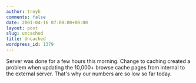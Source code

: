 ```yaml
---
author: troyh
comments: false
date: 2001-04-16 07:00:00+00:00
layout: post
slug: uncached
title: Uncached
wordpress_id: 1379
---
```


Server was done for a few hours this morning. Change to caching created a problem when updating the 10,000+ browse cache pages from internal to the external server. That's why our numbers are so low so far today.
